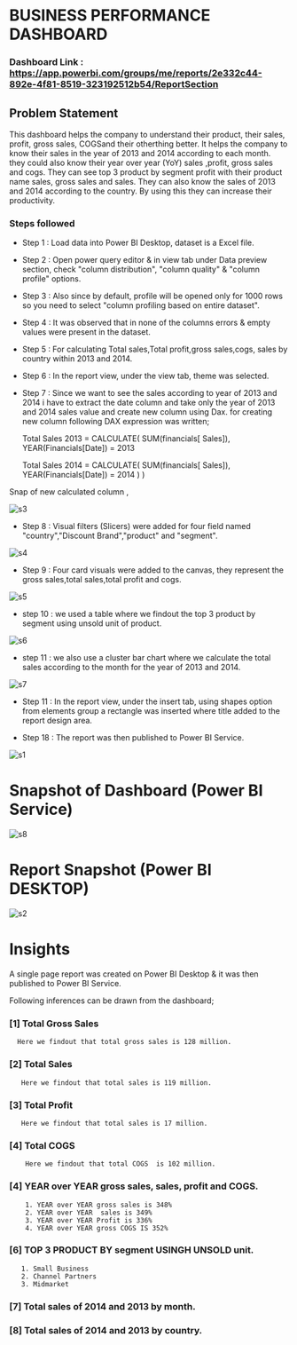 
# BUSINESS PERFORMANCE DASHBOARD

### Dashboard Link : https://app.powerbi.com/groups/me/reports/2e332c44-892e-4f81-8519-323192512b54/ReportSection

## Problem Statement

This dashboard helps the company to understand their product, their sales, profit, gross sales, COGSand their otherthing better. It helps the company to know their sales in the year of 2013 and 2014 according to each month. they could also know their year over year (YoY) sales ,profit, gross sales and cogs. They can see top 3 product by segment profit with their product name sales, gross sales and sales. They can also know the sales of 2013 and 2014 according to the country.
By using this they can increase their productivity.


### Steps followed 

- Step 1 : Load data into Power BI Desktop, dataset is a Excel file.
- Step 2 : Open power query editor & in view tab under Data preview section, check "column distribution", "column quality" & "column profile" options.
- Step 3 : Also since by default, profile will be opened only for 1000 rows so you need to select "column profiling based on entire dataset".
- Step 4 : It was observed that in none of the columns errors & empty values were present in the dataset.
- Step 5 : For calculating Total sales,Total profit,gross sales,cogs, sales by country within 2013 and 2014.
- Step 6 : In the report view, under the view tab, theme was selected.
- Step 7 : Since we want to see the sales according to year of 2013 and 2014 i have to extract the  date column and take only the year of 2013 and 2014 sales value and create new column using Dax. 
for creating new column following DAX expression was written;
    
    Total Sales 2013 = 
       CALCULATE(
            SUM(financials[ Sales]),
            YEAR(Financials[Date]) = 2013

    Total Sales 2014 = 
        CALCULATE(
            SUM(financials[ Sales]),
            YEAR(Financials[Date]) = 2014
)
)
        
          
Snap of new calculated column ,

![s3](https://github.com/hasanahmad676/BUSINESS-PERFORMANCE-DASHBOARD/assets/82166280/6ae67290-fb31-4eed-93d0-141dd2bf19f0)

- Step 8 : Visual filters (Slicers) were added for four field named "country","Discount Brand","product" and "segment".

![s4](https://github.com/hasanahmad676/BUSINESS-PERFORMANCE-DASHBOARD/assets/82166280/eb8af2c9-7948-4b22-960c-75b11b9c2630)

- Step 9 : Four card visuals were added to the canvas, they represent the gross sales,total sales,total profit  and cogs.

![s5](https://github.com/hasanahmad676/BUSINESS-PERFORMANCE-DASHBOARD/assets/82166280/5c9c7154-0fd6-458d-af73-5cbd58f73dc7)

- step 10 : we used a table where we findout the top 3 product by segment using unsold unit of product.


![s6](https://github.com/hasanahmad676/BUSINESS-PERFORMANCE-DASHBOARD/assets/82166280/d3dc9cf6-3a8f-4848-ba19-bd625f977933)

- step 11 : we also use a cluster bar chart where we calculate the total sales according to the month for the year of 2013 and 2014.

![s7](https://github.com/hasanahmad676/BUSINESS-PERFORMANCE-DASHBOARD/assets/82166280/2a44be69-c3e3-4462-a31d-1f8381ee3daf)


- Step 11 : In the report view, under the insert tab, using shapes option from elements group a rectangle was inserted where title added to the report design area. 


- Step 18 : The report was then published to Power BI Service.
 

![s1](https://github.com/hasanahmad676/BUSINESS-PERFORMANCE-DASHBOARD/assets/82166280/024f08e9-7a2e-41d4-80a8-4d66060165ff)

# Snapshot of Dashboard (Power BI Service)


![s8](https://github.com/hasanahmad676/BUSINESS-PERFORMANCE-DASHBOARD/assets/82166280/61c36479-3ad4-4598-9748-5cb4a94af47b)

# Report Snapshot (Power BI DESKTOP)


![s2](https://github.com/hasanahmad676/BUSINESS-PERFORMANCE-DASHBOARD/assets/82166280/48ce8605-7de4-4f0b-929b-5802ad4a7b63)

# Insights

A single page report was created on Power BI Desktop & it was then published to Power BI Service.

Following inferences can be drawn from the dashboard;


### [1] Total Gross Sales
     
      Here we findout that total gross sales is 128 million.
 

### [2] Total Sales
 
       Here we findout that total sales is 119 million.


### [3] Total Profit 
       Here we findout that total sales is 17 million.

### [4] Total COGS 
        
        Here we findout that total COGS  is 102 million.

### [4] YEAR over YEAR gross sales, sales, profit and COGS.
        1. YEAR over YEAR gross sales is 348%
        2. YEAR over YEAR  sales is 349%
        3. YEAR over YEAR Profit is 336%
        4. YEAR over YEAR gross COGS IS 352%

### [6] TOP 3 PRODUCT BY segment USINGH UNSOLD unit.
       
       1. Small Business
       2. Channel Partners
       3. Midmarket

### [7] Total sales of 2014 and 2013 by month.  
### [8] Total sales of 2014 and 2013 by country.     
 

        
